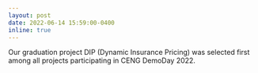 ```yaml
---
layout: post
date: 2022-06-14 15:59:00-0400
inline: true
---
```


Our graduation project DIP (Dynamic Insurance Pricing) was selected first among all projects participating in CENG DemoDay 2022.
